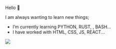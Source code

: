 Hello 👋

I am always wanting to learn new things;

-  I’m currently learning PYTHON, RUST, , BASH...
-  I have worked with HTML, CSS, JS, REACT...

<img src="https://github-readme-stats.vercel.app/api?username=shwaaa21&&show_icons=true&title_color=ffffff&icon_color=bb2acf&text_color=daf7dc&bg_color=151515">
